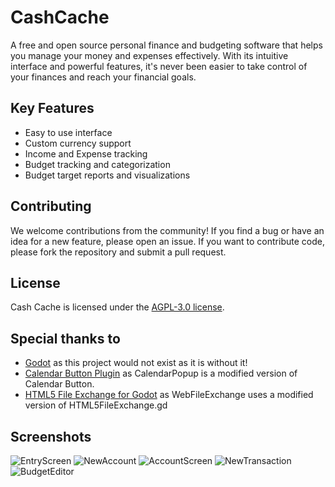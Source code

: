 # CashCache
 A free and open source personal finance and budgeting software that helps you manage your money and expenses effectively. 
 With its intuitive interface and powerful features, it's never been easier to take control of your finances and reach your financial goals.
 
## Key Features
- Easy to use interface
- Custom currency support
- Income and Expense tracking
- Budget tracking and categorization
- Budget target reports and visualizations

## Contributing
We welcome contributions from the community! If you find a bug or have an idea for a new feature, please open an issue. If you want to contribute code, please fork the repository and submit a pull request.

## License
Cash Cache is licensed under the [AGPL-3.0 license](https://github.com/ArmainAP/CashCache/blob/main/LICENSE).

## Special thanks to
- [Godot](https://github.com/godotengine/godot) as this project would not exist as it is without it!
- [Calendar Button Plugin](https://github.com/ivanskodje-godotengine/godot-plugin-calendar-button) as CalendarPopup is a modified version of Calendar Button.
- [HTML5 File Exchange for Godot](https://github.com/Pukkah/HTML5-File-Exchange-for-Godot) as WebFileExchange uses a modified version of HTML5FileExchange.gd

## Screenshots

![EntryScreen](https://user-images.githubusercontent.com/26823759/224545032-388729bb-08c7-4214-a0d2-3cbf7edc41e5.png)
![NewAccount](https://user-images.githubusercontent.com/26823759/224545049-be47d826-5889-4931-88c1-8d7de2dd28a3.png)
![AccountScreen](https://user-images.githubusercontent.com/26823759/224545052-6f2aab6f-df42-43a1-8d3b-7784017f2f04.png)
![NewTransaction](https://user-images.githubusercontent.com/26823759/224545056-972cce6a-b806-4d20-82c8-9cc0c0280a81.png)
![BudgetEditor](https://user-images.githubusercontent.com/26823759/224545061-4e5c0def-83e3-4a31-9baa-6cdb1779b00f.png)
